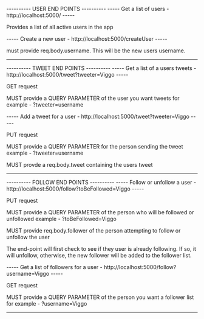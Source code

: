 ---------- USER END POINTS ----------
----- Get a list of users - http://localhost:5000/ -----

Provides a list of all active users in the app

----- Create a new user - http://localhost:5000/createUser -----

must provide req.body.username. This will be the new users username.

--------------------------------------------------



---------- TWEET END POINTS ----------
----- Get a list of a users tweets - http://localhost:5000/tweet?tweeter=Viggo -----

GET request

MUST provide a QUERY PARAMETER of the user you want tweets for
example - ?tweeter=username


----- Add a tweet for a user - http://localhost:5000/tweet?tweeter=Viggo -----

PUT request

MUST provide a QUERY PARAMETER for the person sending the tweet
example - ?tweeter=username

MUST provde a req.body.tweet containing the users tweet

--------------------------------------------------



---------- FOLLOW END POINTS ----------
----- Follow or unfollow a user - http://localhost:5000/follow?toBeFollowed=Viggo -----

PUT request

MUST provide a QUERY PARAMETER of the person who will be followed or unfollowed
example - ?toBeFollowed=Viggo

MUST provide req.body.follower of the person attempting to follow or unfollow the user

The end-point will first check to see if they user is already following. If so, it will unfollow, otherwise, the new follower will be added to the follower list.


----- Get a list of followers for a user - http://localhost:5000/follow?username=Viggo -----

GET request 

MUST provide a QUERY PARAMETER of the person you want a follower list for
example - ?username=Viggo

--------------------------------------------------
